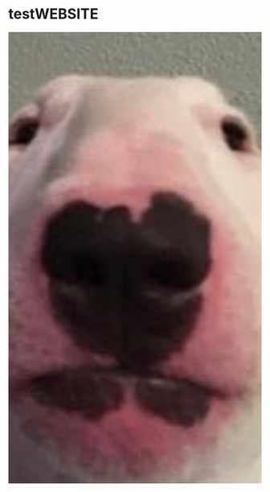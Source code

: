 # testWEBSITE
![walter the dog](https://raw.githubusercontent.com/luisawm/testWEBSITE/master/IMG_7697.PNG)
